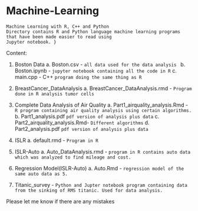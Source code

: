 # Machine-Learning
```{
Machine Learning with R, C++ and Python
Directory contains R and Python language machine learning programs that have been made easier to read using 
Jupyter notebook. } 
```

Content: 
1. Boston Data
    a. Boston.csv -                             `all data used for the data analysis `
    b. Boston.ipynb -                           `jupyter notebook containing all the code in R`
    c. main.cpp - C++                           `program doing the same thing as R`
    
2. BreastCancer_DataAnalysis 
    a. BreastCancer_DataAnalysis.rmd -          `Program done in R analysis tumor cells`
    
3. Complete Data Analysis of Air Quality
    a. Part1_airquality_analysis.Rmd -          `R program containing air quality analysis using certain algorithms.`
    b. Part1_analysis.pdf                       `pdf version of analysis plus data`
    c. Part2_airquality_analysis.Rmd-                      `Different algorithms`
    d. Part2_analysis.pdf                       `pdf version of analysis plus data`

4. ISLR 
    a. default.rmd -                            `Program in R`
    
5. ISLR-Auto
    a. Auto_DataAnalysis.rmd -                  `program in R contains auto data which was analyzed to find mileage and cost.`
    
6. Regression Model(ISLR-Auto)
    a. Auto.Rmd -                               `regression model of the same auto data as 5. `

7. Titanic_survey -                            ` Python and Jupter notebook program containing data from the sinking of RMS titanic. Used for data analysis. `


Please let me know if there are any mistakes
